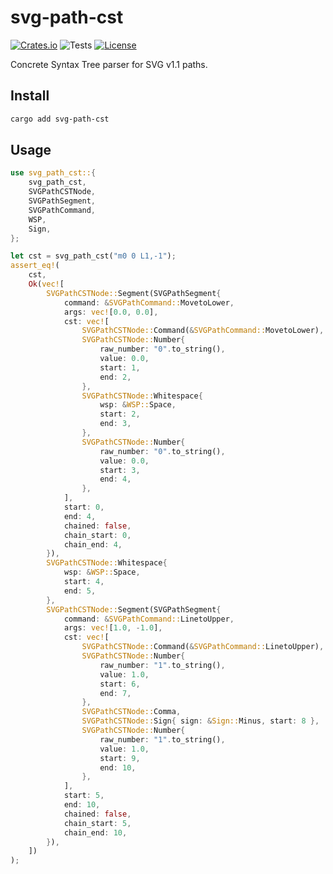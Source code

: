 # svg-path-cst

[![Crates.io](https://img.shields.io/crates/v/svg-path-cst)](https://crates.io/crates/svg-path-cst)
![Tests](https://img.shields.io/github/actions/workflow/status/mondeja/svg-path-cst/ci.yml?label=tests)
[![License](https://img.shields.io/crates/l/svg-path-cst)](https://github.com/mondeja/svg-path-cst/blob/master/LICENSE.md)

Concrete Syntax Tree parser for SVG v1.1 paths.

## Install

```sh
cargo add svg-path-cst
```

## Usage

```rust
use svg_path_cst::{
    svg_path_cst,
    SVGPathCSTNode,
    SVGPathSegment,
    SVGPathCommand,
    WSP,
    Sign,
};

let cst = svg_path_cst("m0 0 L1,-1");
assert_eq!(
    cst,
    Ok(vec![
        SVGPathCSTNode::Segment(SVGPathSegment{
            command: &SVGPathCommand::MovetoLower,
            args: vec![0.0, 0.0],
            cst: vec![
                SVGPathCSTNode::Command(&SVGPathCommand::MovetoLower),
                SVGPathCSTNode::Number{
                    raw_number: "0".to_string(),
                    value: 0.0,
                    start: 1,
                    end: 2,
                },
                SVGPathCSTNode::Whitespace{
                    wsp: &WSP::Space,
                    start: 2,
                    end: 3,
                },
                SVGPathCSTNode::Number{
                    raw_number: "0".to_string(),
                    value: 0.0,
                    start: 3,
                    end: 4,
                },
            ],
            start: 0,
            end: 4,
            chained: false,
            chain_start: 0,
            chain_end: 4,
        }),
        SVGPathCSTNode::Whitespace{
            wsp: &WSP::Space,
            start: 4,
            end: 5,
        },
        SVGPathCSTNode::Segment(SVGPathSegment{
            command: &SVGPathCommand::LinetoUpper,
            args: vec![1.0, -1.0],
            cst: vec![
                SVGPathCSTNode::Command(&SVGPathCommand::LinetoUpper),
                SVGPathCSTNode::Number{
                    raw_number: "1".to_string(),
                    value: 1.0,
                    start: 6,
                    end: 7,
                },
                SVGPathCSTNode::Comma,
                SVGPathCSTNode::Sign{ sign: &Sign::Minus, start: 8 },
                SVGPathCSTNode::Number{
                    raw_number: "1".to_string(),
                    value: 1.0,
                    start: 9,
                    end: 10,
                },
            ],
            start: 5,
            end: 10,
            chained: false,
            chain_start: 5,
            chain_end: 10,
        }),
    ])
);
```
